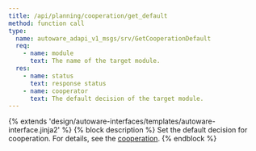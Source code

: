 ```yaml
---
title: /api/planning/cooperation/get_default
method: function call
type:
  name: autoware_adapi_v1_msgs/srv/GetCooperationDefault
  req:
    - name: module
      text: The name of the target module.
  res:
    - name: status
      text: response status
    - name: cooperator
      text: The default decision of the target module.
---
```


{% extends 'design/autoware-interfaces/templates/autoware-interface.jinja2' %}
{% block description %}
Set the default decision for cooperation. For details, see the [cooperation](../index.md#cooperation).
{% endblock %}
